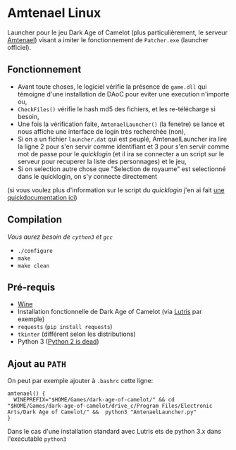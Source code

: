 # Amtenael Linux
Launcher pour le jeu Dark Age of Camelot (plus particulièrement, le serveur [Amtenael](https://amtenael.fr)) visant a imiter le fonctionnement de `Patcher.exe` (launcher officiel).

## Fonctionnement
- Avant toute choses, le logiciel vérifie la présence de `game.dll` qui témoigne d'une installation de DAoC pour eviter une execution n'importe ou,
- `CheckFiles()` vérifie le hash md5 des fichiers, et les re-télécharge si besoin,
- Une fois la vérification faite, `AmtenaelLauncher()` (la fenetre) se lance et nous affiche une interface de login très recherchée (non),
- Si on a un fichier `launcher.dat` qui est peuplé, AmtenaelLauncher ira lire la ligne 2 pour s'en servir comme identifiant et 3 pour s'en servir comme mot de passe pour le *quicklogin* (et il ira se connecter a un script sur le serveur pour recuperer la liste des personnages) et le jeu,
- Si on selection autre chose que "Selection de royaume" est selectionné dans le quicklogin, on s'y connecte directement

(si vous voulez plus d'information sur le script du *quicklogin* j'en ai fait [une quickdocumentation ici](https://github.com/jusdepatate/Amtenael-Linux/commit/7be199740f92cb5f64bae4c624e2c56e9e13a3ce#diff-bb463ef59f1580da6ded8a3e18fea02aR167))

## Compilation
*Vous aurez besoin de `cython3` et `gcc`*
- `./configure`
- `make`
- `make clean`

## Pré-requis
- [Wine](https://winehq.org)
- Installation fonctionnelle de Dark Age of Camelot (via [Lutris](https://lutris.net/games/dark-age-of-camelot/) par exemple)
- `requests` (`pip install requests`)
- `tkinter` (différent selon les distributions)
- Python 3 ([Python 2 is dead](https://pythonclock.org/))

## Ajout au `PATH`
On peut par exemple ajouter à `.bashrc` cette ligne:
```shell script
amtenael() {
  WINEPREFIX="$HOME/Games/dark-age-of-camelot/" && cd "$HOME/Games/dark-age-of-camelot/drive_c/Program Files/Electronic Arts/Dark Age of Camelot/" &&  python3 "AmtenaelLauncher.py"
}
```
Dans le cas d'une installation standard avec Lutris ets de python 3.x dans l'executable `python3`